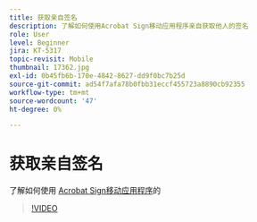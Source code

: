 ```yaml
---
title: 获取亲自签名
description: 了解如何使用Acrobat Sign移动应用程序亲自获取他人的签名
role: User
level: Beginner
jira: KT-5317
topic-revisit: Mobile
thumbnail: 17362.jpg
exl-id: 0b45fb6b-170e-4842-8627-dd9f0bc7b25d
source-git-commit: ad54f7afa78b0fbb31eccf455723a8890cb92355
workflow-type: tm+mt
source-wordcount: '47'
ht-degree: 0%

---
```


# 获取亲自签名

了解如何使用 [Acrobat Sign移动应用程序](https://experienceleague.adobe.com/docs/document-cloud-learn/sign-learning-hub/mobile/mobile-overview.html)的

>[!VIDEO](https://video.tv.adobe.com/v/345169?quality=12&learn=on&hidetitle=true)